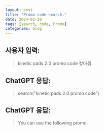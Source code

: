 ```yaml
---
layout: post
title: "Promo code search."
date: 2024-02-19
tags: [search, code, Promo]
categories: blog
---
```


## 사용자 입력:
> kinetic pads 2.0 promo code 찾아줘

## ChatGPT 응답:
> search("kinetic pads 2.0 promo code")

## ChatGPT 응답:
> You can use the following promo

